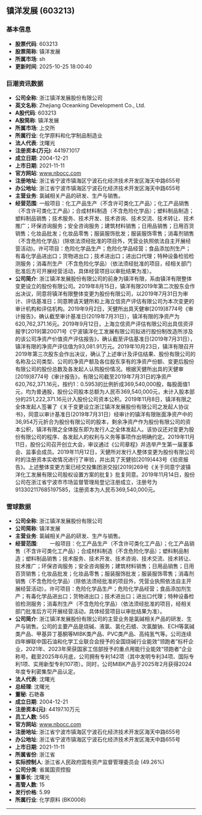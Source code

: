 ## 镇洋发展 (603213)

### 基本信息

- **股票代码**: 603213
- **股票简称**: 镇洋发展
- **所属市场**: sh
- **更新时间**: 2025-10-25 18:00:40

### 巨潮资讯数据

- **公司全称**: 浙江镇洋发展股份有限公司
- **英文名称**: Zhejiang Oceanking Development Co., Ltd.
- **A股代码**: 603213
- **A股简称**: 镇洋发展
- **所属市场**: 上交所
- **所属行业**: 化学原料和化学制品制造业
- **法人代表**: 沈曙光
- **注册资本(万元)**: 44197.1017
- **成立日期**: 2004-12-21
- **上市日期**: 2021-11-11
- **官方网站**: www.nbocc.com
- **注册地址**: 浙江省宁波市镇海区宁波石化经济技术开发区海天中路655号
- **办公地址**: 浙江省宁波市镇海区宁波石化经济技术开发区海天中路655号
- **主营业务**: 氯碱相关产品的研发、生产与销售。
- **经营范围**: 一般项目：化工产品生产（不含许可类化工产品）；化工产品销售（不含许可类化工产品）；合成材料制造（不含危险化学品）；塑料制品制造；塑料制品销售；技术服务、技术开发、技术咨询、技术交流、技术转让、技术推广；环保咨询服务；安全咨询服务；建筑材料销售；日用品销售；日用百货销售；化妆品批发；化妆品零售；服装服饰批发；服装服饰零售；消毒剂销售（不含危险化学品）(除依法须经批准的项目外，凭营业执照依法自主开展经营活动)。许可项目：危险化学品生产；危险化学品经营；食品添加剂生产；有毒化学品进出口；货物进出口；技术进出口；进出口代理；特种设备检验检测服务；消毒剂生产（不含危险化学品）（依法须经批准的项目，经相关部门批准后方可开展经营活动，具体经营项目以审批结果为准）。
- **公司简介**: 浙江镇洋发展股份有限公司的前身为镇洋有限，系由镇洋有限整体变更设立的股份有限公司。2019年8月15日，镇洋有限2019年第二次股东会作出决议，同意将镇洋有限整体变更为股份有限公司，以2019年7月31日为审计、评估基准日；同意聘请天健所和上海立信资产评估有限公司为本次变更的审计机构和评估机构。2019年9月2日，天健所出具天健审[2019]8774号《审计报告》，确认截至审计基准日(2019年7月31日），镇洋有限的净资产为620,762,371.16元。2019年9月12日，上海立信资产评估有限公司出具信资评报字[2019]第20071号《宁波镇洋化工发展有限公司拟进行股份制改造所涉及的该公司净资产价值资产评估报告》，确认截至评估基准日(2019年7月31日），镇洋有限的净资产评估值为93,081.91万元。2019年10月23日，镇洋有限召开2019年第三次股东会作出决议，确认了上述审计及评估结果、股份有限公司的名称及公司类型、公司的净资产额及各位股东享有的净资产份额、变更后股份有限公司的股份总数及各发起人认购股份情况。根据天健所出具的天健审[2019]8774号《审计报告》，有限公司截至2019年7月31日的净资产620,762,371.16元，按约1：0.5953的比例折成369,540,000股，每股面值1元，均为普通股，股份公司股本总额为人民币369,540,000元，未计入股本部分的251,222,371.16元计入股份公司资本公积。2019年11月8日，镇洋有限之全体发起人签署了《关于变更设立浙江镇洋发展股份有限公司之发起人协议书》，同意以审计基准日(2019年7月31日）经审计的镇洋有限账面净资产中的36,954万元折合为股份有限公司的股本，剩余净资产作为股份有限公司的资本公积，镇洋有限之全体股东即为发行人之全体发起人。该协议还对变更为股份有限公司的程序、各发起人的权利与义务等事项作出明确约定。2019年11月11日，股份公司召开创立大会，审议通过《公司章程》并选举产生第一届董事会、监事会成员。2019年11月12日，天健所对发行人整体变更为股份有限公司时的注册资本实收情况进行了审验，并出具了天健验[2019]443号《验资报告》。上述整体变更方案已经交投集团浙交投[2019]269号《关于同意宁波镇洋化工发展有限公司股权设置方案的批复》批复同意。2019年11月14日，股份公司在浙江省宁波市市场监督管理局登记注册成立，注册号为913302117685197585，注册资本为人民币369,540,000元。

### 雪球数据

- **公司全称**: 浙江镇洋发展股份有限公司
- **公司简称**: 镇洋发展
- **主营业务**: 氯碱相关产品的研发、生产与销售。
- **经营范围**: 　　一般项目：化工产品生产（不含许可类化工产品）；化工产品销售（不含许可类化工产品）；合成材料制造（不含危险化学品）；塑料制品制造；塑料制品销售；技术服务、技术开发、技术咨询、技术交流、技术转让、技术推广；环保咨询服务；安全咨询服务；建筑材料销售；日用品销售；日用百货销售；化妆品批发；化妆品零售；服装服饰批发；服装服饰零售；消毒剂销售（不含危险化学品）（除依法须经批准的项目外，凭营业执照依法自主开展经营活动）。许可项目：危险化学品生产；危险化学品经营；食品添加剂生产；有毒化学品进出口；货物进出口；技术进出口；进出口代理；特种设备检验检测服务；消毒剂生产（不含危险化学品）（依法须经批准的项目，经相关部门批准后方可开展经营活动，具体经营项目以审批结果为准）。
- **公司简介**: 浙江镇洋发展股份有限公司的主营业务是氯碱相关产品的研发、生产与销售。公司的主要产品是烧碱、液氯、氯化石蜡、次氯酸钠、ECH等氯碱类产品、甲基异丁基酮等MIBK类产品、PVC类产品、高纯氢气等。公司连续四年蝉联中国石油和化学工业联合会授予的全国烧碱行业能效“领跑者”标杆企业，2021年、2023年荣获国家工信部授予的重点用能行业能效“领跑者”企业称号。截至2025年6月底，公司拥有专利142项（其中发明专利34项、国际专利1项、实用新型专利107项）。同时，公司MIBK产品于2025年2月获得2024年度专利密集型产品认定。
- **法人代表**: 沈曙光
- **总经理**: 沈曙光
- **董秘**: 石艳春
- **成立日期**: 2004-12-21
- **注册资本(元)**: 44197.10万元
- **员工人数**: 565
- **官方网站**: www.nbocc.com
- **注册地址**: 浙江省宁波市镇海区宁波石化经济技术开发区海天中路655号
- **办公地址**: 浙江省宁波市镇海区宁波石化经济技术开发区海天中路655号
- **上市日期**: 2021-11-11
- **所属省份**: 浙江省
- **实际控制人**: 浙江省人民政府国有资产监督管理委员会 (49.26%)
- **公司分类**: 省属国资控股
- **董事长**: 沈曙光
- **高管人数**: 15
- **发行价格**: 5.99
- **所属行业**: 化学原料 (BK0008)

---